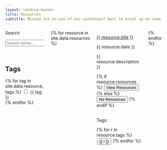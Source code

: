 ```yaml
---
layout: landing-banner
title: Resources
subtitle: Missed out on one of our workshops? Want to brush up on some new skills? Well, browse through all of our learning resources from previous events here!
---
```


<div class="hero-body background-shade">
<div class="container is-fluid">
    <div class="columns">
        <div class="column is-2">
            <div class="field is-horizontal is-left">
                <div class = "field-label is-normal">
                    <label class = "label" for="searchBox">Search</label>
                </div>
                <div class = "field-body">
                    <div class = "field">
                    <p class = "control is-pulled-left">
                        <input class="input" id="searchBox" type = "text" placeholder="Search terms...">
                    </p>
                    </div>
                </div>
            </div>
            <br>
            <h2 class='subtitle is-6'><b>Tags</b></h2>
            {% for tag in site.data.resource_tags %}
            <label class="checkbox">
                <input type="checkbox" class="resource-tag"> {{ tag }}
            </label>
            <br>
            {% endfor %}
        </div>
        <div class='column is-10'>
            <div class='columns is-multiline is-centered'>
                {% for resource in site.data.resources %}
                <div class='column is-4 search'>
                    <div class='card'>
                        <div class='card-content'>
                            <a href="{{ resource.resources }}" target="_blank">
                                <p class='title is-5'>{{ resource.title }}</p>
                            </a>
                            <p class='subtitle is-6'>{{ resource.date }}</p>
                            <div class='content'>
                                <p>{{ resource.description }}</p>
                            </div>
                            <!--resources button-->
                            {% if resource.resources %}
                                <a href="{{ resource.resources }}" target="_blank">
                                <button  class="button is-info">
                                    <span>View Resources</span>
                                </button></a>
                            {% else %}
                            <button class="button is-disabled">
                                <span>No Resources</span>
                            </button>
                            {% endif %}
                            <!--end button-->
                            <br>
                            <br>
                            <p>Tags:</p>
                            <div class='c-footer'>
                                {% for r in resource.tags %}
                                    <button class="button is-small" style="margin: 1%; cursor: default">{{ r }}</button>
                                {% endfor %}
                                <!--{{ resource.tags }}-->
                            </div>
                        </div>
                    </div>
                </div>
                {% endfor %}
            </div>
        </div>
    </div>
</div>
</div>
<link rel="stylesheet" href="/assets/css/paginate.css">

<script>

let resources = document.getElementsByClassName('search')
let search_box = document.getElementById('searchBox');
search_box.setAttribute("onkeyup","filter_search()")

function filter_search(word) {
    word = search_box.value;
    if (word == "") {

        for (let resource of resources) {
            resource.style.display = "";
        }

    } else {

        word = word.toLowerCase();
        for (let resource of resources) {
            let str = resource.getElementsByClassName('title')[0].innerText;
            str = str.toLowerCase();
            let pos = str.search(word);
            if (pos == -1) {
                resource.style.display = "none";
            }
        }
    } 
}

function tags_are_checked(checkboxes, tags) {
    for (let checkbox of checkboxes) {
        if (checkbox.checked) {
            checkbox_text = checkbox.parentElement.innerText;
            checkbox_text = checkbox_text.substring(1,);
            if (tags.search(checkbox_text) != -1) {
                return true;
            } 
        }
    }
    return false;
}

function no_boxes_checked(checkboxes) {
    for (let checkbox of checkboxes) {
        if (checkbox.checked) {
            return false;
        }
    }
    return true;
}


let checkboxes = document.getElementsByClassName('resource-tag');
for (let checkbox of checkboxes) {
    checkbox.onclick = function() {

        // Reset checkboxes if all unticked
        if (no_boxes_checked(checkboxes)) {
            for (let resource of resources) {
                resource.style.display = "";
            }
        } else {

            // For each resource card check if tags belong to set of ticked checkboxes
            for (let resource of resources) {
                let tags = resource.getElementsByClassName('c-footer')[0].innerText;
                if (tags_are_checked(checkboxes,tags)) {
                    resource.style.display = "";
                } else {
                    resource.style.display = "none";
                }
            }
        }
    }
}
</script>
